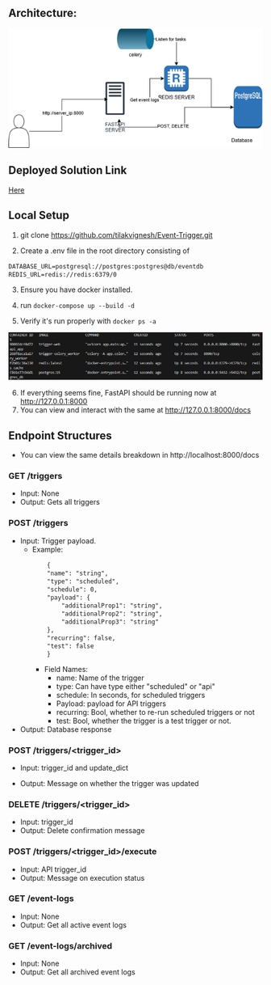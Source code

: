 ## Architecture:
![Backend Architecture](images/Architecture.png)

## Deployed Solution Link
[Here](http://13.201.189.39:8000/)

## Local Setup 

1. git clone https://github.com/tilakvignesh/Event-Trigger.git

2. Create a .env file in the root directory consisting of 
``` 
DATABASE_URL=postgresql://postgres:postgres@db/eventdb
REDIS_URL=redis://redis:6379/0
```

3. Ensure you have docker installed.

4. run ``` docker-compose up --build -d ```

5. Verify it's run properly with ``` docker ps -a ```

![Docker ps -a output screenshot](images/docker.png)

6. If everything seems fine, FastAPI should be running now at http://127.0.0.1:8000
7. You can view and interact with the same at http://127.0.0.1:8000/docs


## Endpoint Structures

- You can view the same details breakdown in http://localhost:8000/docs

### GET /triggers
- Input: None
- Output: Gets all triggers

### POST /triggers

- Input: Trigger payload.
    - Example:
        ``` 
            {
            "name": "string",
            "type": "scheduled",
            "schedule": 0,
            "payload": {
                "additionalProp1": "string",
                "additionalProp2": "string",
                "additionalProp3": "string"
            },
            "recurring": false,
            "test": false
            }
        ```
        - Field Names:
            - name: Name of the trigger
            - type: Can have type either "scheduled" or "api"
            - schedule: In seconds, for scheduled triggers
            - Payload: payload for API triggers
            - recurring: Bool, whether to re-run scheduled triggers or not
            - test: Bool, whether the trigger is a test trigger or not. 
- Output: Database response

   
### POST /triggers/<trigger_id>

- Input: trigger_id and update_dict 

- Output: Message on whether the trigger was updated

### DELETE /triggers/<trigger_id>
- Input: trigger_id
- Output: Delete confirmation message

### POST /triggers/<trigger_id>/execute

- Input: API trigger_id
- Output: Message on execution status

### GET /event-logs
- Input: None
- Output: Get all active event logs

### GET /event-logs/archived
- Input: None
- Output: Get all archived event logs